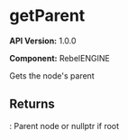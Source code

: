 # getParent

**API Version:** 1.0.0

**Component:** RebelENGINE

Gets the node's parent

## Returns

: Parent node or nullptr if root

